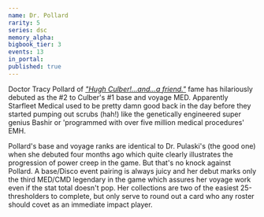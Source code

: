 ```yaml
---
name: Dr. Pollard
rarity: 5
series: dsc
memory_alpha:
bigbook_tier: 3
events: 13
in_portal:
published: true
---
```


Doctor Tracy Pollard of [_"Hugh Culber!...and...a friend."_](https://www.youtube.com/watch?v=O_em3yf1ob0&t=146) fame has hilariously debuted as the #2 to Culber's #1 base and voyage MED. Apparently Starfleet Medical used to be pretty damn good back in the day before they started pumping out scrubs (hah!) like the genetically engineered super genius Bashir or 'programmed with over five million medical procedures' EMH. 

Pollard's base and voyage ranks are identical to Dr. Pulaski's (the good one) when she debuted four months ago which quite clearly illustrates the progression of power creep in the game. But that's no knock against Pollard. A base/Disco event pairing is always juicy and her debut marks only the third MED/CMD legendary in the game which assures her voyage work even if the stat total doesn't pop. Her collections are two of the easiest 25-thresholders to complete, but only serve to round out a card who any roster should covet as an immediate impact player.
